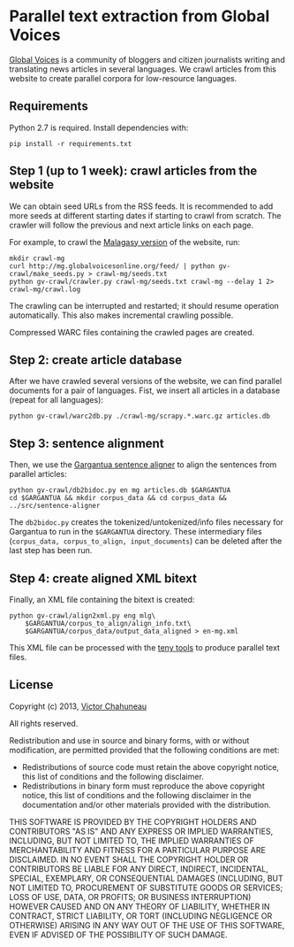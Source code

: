 # Parallel text extraction from Global Voices

[Global Voices](http://globalvoicesonline.org) is a community of bloggers and citizen journalists writing and translating news articles in several languages. We crawl articles from this website to create parallel corpora for low-resource languages.

## Requirements

Python 2.7 is required. Install dependencies with:

    pip install -r requirements.txt

## Step 1 (up to 1 week): crawl articles from the website

We can obtain seed URLs from the RSS feeds. It is recommended to add more seeds at different starting dates if starting to crawl from scratch. The crawler will follow the previous and next article links on each page.

For example, to crawl the [Malagasy version](http://mg.globalvoicesonline.org) of the website, run:

	mkdir crawl-mg
	curl http://mg.globalvoicesonline.org/feed/ | python gv-crawl/make_seeds.py > crawl-mg/seeds.txt
	python gv-crawl/crawler.py crawl-mg/seeds.txt crawl-mg --delay 1 2> crawl-mg/crawl.log

The crawling can be interrupted and restarted; it should resume operation automatically. This also makes incremental crawling possible.

Compressed WARC files containing the crawled pages are created.

## Step 2: create article database

After we have crawled several versions of the website, we can find parallel documents for a pair of languages. Fist, we insert all articles in a database (repeat for all languages):

    python gv-crawl/warc2db.py ./crawl-mg/scrapy.*.warc.gz articles.db

## Step 3: sentence alignment

Then, we use the [Gargantua sentence aligner](http://sourceforge.net/projects/gargantua/) to align the sentences from parallel articles:

	python gv-crawl/db2bidoc.py en mg articles.db $GARGANTUA
	cd $GARGANTUA && mkdir corpus_data && cd corpus_data && ../src/sentence-aligner

The `db2bidoc.py` creates the tokenized/untokenized/info files necessary for Gargantua to run in the `$GARGANTUA` directory. These intermediary files (`corpus_data, corpus_to_align, input_documents`) can be deleted after the last step has been run.

## Step 4: create aligned XML bitext

Finally, an XML file containing the bitext is created:

	python gv-crawl/align2xml.py eng mlg\
		$GARGANTUA/corpus_to_align/align_info.txt\
		$GARGANTUA/corpus_data/output_data_aligned > en-mg.xml

This XML file can be processed with the [teny tools](https://github.com/vchahun/teny) to produce parallel text files.

## License

Copyright (c) 2013, [Victor Chahuneau](http://victor.chahuneau.fr/)

All rights reserved.

Redistribution and use in source and binary forms, with or without modification, are permitted provided that the following conditions are met:

- Redistributions of source code must retain the above copyright notice, this list of conditions and the following disclaimer.
- Redistributions in binary form must reproduce the above copyright notice, this list of conditions and the following disclaimer in the documentation and/or other materials provided with the distribution.

THIS SOFTWARE IS PROVIDED BY THE COPYRIGHT HOLDERS AND CONTRIBUTORS "AS IS" AND ANY EXPRESS OR IMPLIED WARRANTIES, INCLUDING, BUT NOT LIMITED TO, THE IMPLIED WARRANTIES OF MERCHANTABILITY AND FITNESS FOR A PARTICULAR PURPOSE ARE DISCLAIMED. IN NO EVENT SHALL THE COPYRIGHT HOLDER OR CONTRIBUTORS BE LIABLE FOR ANY DIRECT, INDIRECT, INCIDENTAL, SPECIAL, EXEMPLARY, OR CONSEQUENTIAL DAMAGES (INCLUDING, BUT NOT LIMITED TO, PROCUREMENT OF SUBSTITUTE GOODS OR SERVICES; LOSS OF USE, DATA, OR PROFITS; OR BUSINESS INTERRUPTION) HOWEVER CAUSED AND ON ANY THEORY OF LIABILITY, WHETHER IN CONTRACT, STRICT LIABILITY, OR TORT (INCLUDING NEGLIGENCE OR OTHERWISE) ARISING IN ANY WAY OUT OF THE USE OF THIS SOFTWARE, EVEN IF ADVISED OF THE POSSIBILITY OF SUCH DAMAGE.
